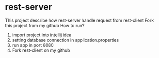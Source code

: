 # rest-server
This project describe how rest-server handle request from rest-client
Fork this project from my github
How to run?
1. import project into intellij idea
2. setting database connection in application.properties
3. run app in port 8080
4. Fork rest-client on my github
